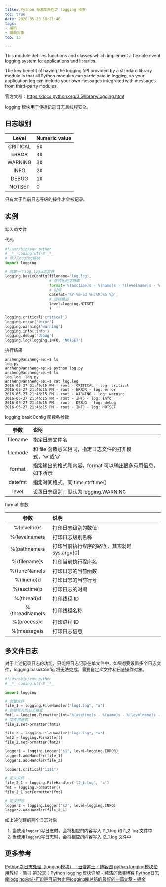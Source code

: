 ```yaml
---
title: Python 标准库系列之 logging 模块
toc: true
date: 2020-05-23 18:21:46
tags:
- 编码
- 面向对象
top: 15

---
```


This module defines functions and classes which implement a flexible event logging system for applications and libraries.

The key benefit of having the logging API provided by a standard library module is that all Python modules can participate in logging, so your application log can include your own messages integrated with messages from third-party modules.

官方文档：https://docs.python.org/3.5/library/logging.html

logging 模块用于便捷记录日志且线程安全。

## 日志级别

|Level|Numeric value|
|:--:|:--|
|CRITICAL|50|
|ERROR|40|
|WARNING|30|
|INFO|20|
|DEBUG|10|
|NOTSET|0|

只有大于当前日志等级的操作才会被记录。

## 实例

写入单文件

代码

```python
#!/usr/bin/env python
# _*_ coding:utf-8 _*_
# 导入logging模块
import logging

# 创建一个log.log日志文件
logging.basicConfig(filename='log.log',
					# 格式化的字符串
                    format='%(asctime)s - %(name)s - %(levelname)s - %(module)s: %(message)s',
                    # 时间
                    datefmt='%Y-%m-%d %H:%M:%S %p',
                    # 错误级别
                    level=logging.NOTSET
                    )

logging.critical('critical')
logging.error('error')
logging.warning('warning')
logging.info('info')
logging.debug('debug')
logging.log(logging.INFO, 'NOTSET')
```

执行结果

```bsh
ansheng@ansheng-me:~$ ls 
log.py
ansheng@ansheng-me:~$ python log.py 
ansheng@ansheng-me:~$ ls
log.log  log.py
ansheng@ansheng-me:~$ cat log.log 
2016-05-27 21:46:15 PM - root - CRITICAL - log: critical
2016-05-27 21:46:15 PM - root - ERROR - log: error
2016-05-27 21:46:15 PM - root - WARNING - log: warning
2016-05-27 21:46:15 PM - root - INFO - log: info
2016-05-27 21:46:15 PM - root - DEBUG - log: debug
2016-05-27 21:46:15 PM - root - INFO - log: NOTSET
```

logging.basicConfig 函数各参数

|参数|说明|
|:--:|:--|
|filename|指定日志文件名|
|filemode|和 file 函数意义相同，指定日志文件的打开模式，'w'或'a'|
|format|指定输出的格式和内容，format 可以输出很多有用信息，如下所示|
|datefmt|指定时间格式，同 time.strftime()|
|level|设置日志级别，默认为 logging.WARNING|

format 参数

|参数|说明|
|:--:|:--|
|%(levelno)s|打印日志级别的数值|
|%(levelname)s|打印日志级别名称|
|%(pathname)s|打印当前执行程序的路径，其实就是 sys.argv[0]|
|%(filename)s|打印当前执行程序名|
|%(funcName)s|打印日志的当前函数|
|%(lineno)d|打印日志的当前行号|
|%(asctime)s|打印日志的时间|
|%(thread)d|打印线程 ID|
|%(threadName)s|打印线程名称|
|%(process)d|打印进程 ID|
|%(message)s|打印日志信息|

## 多文件日志

对于上述记录日志的功能，只能将日志记录在单文件中，如果想要设置多个日志文件，logging.basicConfig 将无法完成，需要自定义文件和日志操作对象。


```python
#!/usr/bin/env python
# _*_ coding:utf-8 _*_

import logging

# 创建文件
file_1 = logging.FileHandler("log1.log", "a")
# 创建写入的日志格式
fmt1 = logging.Formatter(fmt="%(asctime)s - %(name)s - %(levelname)s - %(module)s : %(message)s")
# 文件用格式
file_1.setFormatter(fmt1)

file_2 = logging.FileHandler("log2.log", "a")
fmt2 = logging.Formatter()
file_2.setFormatter(fmt2)

logger1 = logging.Logger("s1", level=logging.ERROR)
logger1.addHandler(file_1)
logger1.addHandler(file_2)

logger1.critical("1111")
```

```python
# 定义文件
file_2_1 = logging.FileHandler('l2_1.log', 'a')
fmt = logging.Formatter()
file_2_1.setFormatter(fmt)

# 定义日志
logger2 = logging.Logger('s2', level=logging.INFO)
logger2.addHandler(file_2_1)
```

如上述创建的两个日志对象

1. 当使用`logger1`写日志时，会将相应的内容写入 l1_1.log 和 l1_2.log 文件中
2. 当使用`logger2`写日志时，会将相应的内容写入 l2_1.log 文件中

## 更多参考
[Python之日志处理（logging模块） - 云游道士 - 博客园](https://www.cnblogs.com/yyds/p/6901864.html)
[python logging模块使用教程 - 简书](https://www.jianshu.com/p/feb86c06c4f4)
[第32天：Python logging 模块详解 - 纯洁的微笑博客](http://www.ityouknow.com/python/2019/10/13/python-logging-032.html)
[Python日志库logging总结-可能是目前为止将logging库总结的最好的一篇文章 - 掘金](https://juejin.im/post/5bc2bd3a5188255c94465d31#heading-6)